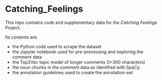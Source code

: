 # Catching_Feelings
This repo contains code and supplementary data for the _Catching Feelings_ Project.

Its contents are:
  - the Python code used to scrape the dataset
  - the Jupyter notebook used for pre-processing and exploring the comment data
  - the Top2Vec topic model of longer comments ((>300 characters)
  - the noun chunks in the comment data as identified with SpaCy
  - the annotation guidelines used to create the annotation-set

